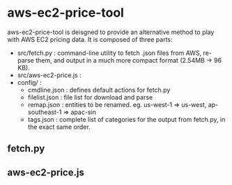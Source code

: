 aws-ec2-price-tool
=============================

aws-ec2-price-tool is deisgned to provide an alternative method to play with AWS EC2 pricing data.
It is composed of three parts:
* src/fetch.py : command-line utility to fetch .json files from AWS, re-parse them, and output in a much more compact format (2.54MB -> 96 KB). 
* src/aws-ec2-price.js : 
* config/ : 
    * cmdline.json : defines default actions for fetch.py
    * filelist.json : file list for download and parse
    * remap.json : entities to be renamed. eg. us-west-1 => us-west, ap-southeast-1 => apac-sin
    * tags.json : complete list of categories for the output from fetch.py, in the exact same order.

fetch.py
--------------------------

aws-ec2-price.js
--------------------------
